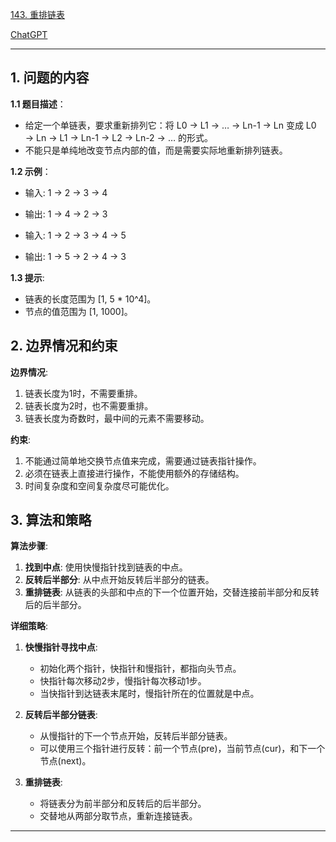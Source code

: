 [143. 重排链表](https://leetcode.cn/problems/reorder-list)

[ChatGPT](https://chat.openai.com/share/71d66da6-8d69-49c4-a33b-b29604c90e70)

---

## 1. 问题的内容
**1.1 题目描述**：
- 给定一个单链表，要求重新排列它：将 L0 → L1 → … → Ln-1 → Ln 变成 L0 → Ln → L1 → Ln-1 → L2 → Ln-2 → … 的形式。
- 不能只是单纯地改变节点内部的值，而是需要实际地重新排列链表。

**1.2 示例**：
- 输入: 1 -> 2 -> 3 -> 4
- 输出: 1 -> 4 -> 2 -> 3

- 输入: 1 -> 2 -> 3 -> 4 -> 5
- 输出: 1 -> 5 -> 2 -> 4 -> 3

**1.3 提示**:
- 链表的长度范围为 [1, 5 * 10^4]。
- 节点的值范围为 [1, 1000]。

## 2. 边界情况和约束
**边界情况**:
1. 链表长度为1时，不需要重排。
2. 链表长度为2时，也不需要重排。
3. 链表长度为奇数时，最中间的元素不需要移动。

**约束**:
1. 不能通过简单地交换节点值来完成，需要通过链表指针操作。
2. 必须在链表上直接进行操作，不能使用额外的存储结构。
3. 时间复杂度和空间复杂度尽可能优化。

## 3. 算法和策略
**算法步骤**:
1. **找到中点**: 使用快慢指针找到链表的中点。
2. **反转后半部分**: 从中点开始反转后半部分的链表。
3. **重排链表**: 从链表的头部和中点的下一个位置开始，交替连接前半部分和反转后的后半部分。

**详细策略**:
1. **快慢指针寻找中点**:
   - 初始化两个指针，快指针和慢指针，都指向头节点。
   - 快指针每次移动2步，慢指针每次移动1步。
   - 当快指针到达链表末尾时，慢指针所在的位置就是中点。

2. **反转后半部分链表**:
   - 从慢指针的下一个节点开始，反转后半部分链表。
   - 可以使用三个指针进行反转：前一个节点(pre)，当前节点(cur)，和下一个节点(next)。

3. **重排链表**:
   - 将链表分为前半部分和反转后的后半部分。
   - 交替地从两部分取节点，重新连接链表。

---